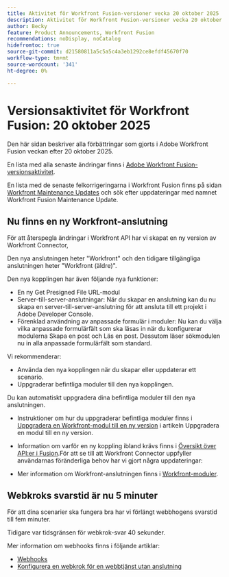 ```yaml
---
title: Aktivitet för Workfront Fusion-versioner vecka 20 oktober 2025
description: Aktivitet för Workfront Fusion-versioner vecka 20 oktober 2025
author: Becky
feature: Product Announcements, Workfront Fusion
recommendations: noDisplay, noCatalog
hidefromtoc: true
source-git-commit: d21580811a5c5a5c4a3eb1292ce8efdf45670f70
workflow-type: tm+mt
source-wordcount: '341'
ht-degree: 0%

---
```


# Versionsaktivitet för Workfront Fusion: 20 oktober 2025

Den här sidan beskriver alla förbättringar som gjorts i Adobe Workfront Fusion veckan efter 20 oktober 2025.

En lista med alla senaste ändringar finns i [Adobe Workfront Fusion-versionsaktivitet](/help/workfront-fusion/fusion-product-releases/fusion-release-activity.md).

En lista med de senaste felkorrigeringarna i Workfront Fusion finns på sidan [Workfront Maintenance Updates](https://experienceleague.adobe.com/sv/docs/workfront-known-issues/releases/current-updates) och sök efter uppdateringar med namnet Workfront Fusion Maintenance Update.


## Nu finns en ny Workfront-anslutning

För att återspegla ändringar i Workfront API har vi skapat en ny version av Workfront Connector,

Den nya anslutningen heter &quot;Workfront&quot; och den tidigare tillgängliga anslutningen heter &quot;Workfront (äldre)&quot;.

Den nya kopplingen har även följande nya funktioner:

* En ny Get Presigned File URL-modul
* Server-till-server-anslutningar: När du skapar en anslutning kan du nu skapa en server-till-server-anslutning för att ansluta till ett projekt i Adobe Developer Console.
* Förenklad användning av anpassade formulär i moduler: Nu kan du välja vilka anpassade formulärfält som ska läsas in när du konfigurerar modulerna Skapa en post och Läs en post. Dessutom läser sökmodulen nu in alla anpassade formulärfält som standard.

Vi rekommenderar:

* Använda den nya kopplingen när du skapar eller uppdaterar ett scenario.
* Uppgraderar befintliga moduler till den nya kopplingen.

Du kan automatiskt uppgradera dina befintliga moduler till den nya anslutningen.

* Instruktioner om hur du uppgraderar befintliga moduler finns i [Uppgradera en Workfront-modul till en ny version](/help/workfront-fusion/manage-scenarios/update-module-to-new-version.md) i artikeln Uppgradera en modul till en ny version.

* Information om varför en ny koppling ibland krävs finns i [Översikt över API:er i Fusion](/help/workfront-fusion/get-started-with-fusion/understand-fusion/api-overview.md).För att se till att Workfront Connector uppfyller användarnas föränderliga behov har vi gjort några uppdateringar:

* Mer information om Workfront-anslutningen finns i [Workfront-moduler](/help/workfront-fusion/references/apps-and-modules/adobe-connectors/workfront-modules.md).




## Webkroks svarstid är nu 5 minuter

För att dina scenarier ska fungera bra har vi förlängt webbhogens svarstid till fem minuter.

Tidigare var tidsgränsen för webkrok-svar 40 sekunder.

Mer information om webhooks finns i följande artiklar:

* [Webhooks](/help/workfront-fusion/references/apps-and-modules/universal-connectors/webhooks-updated.md)
* [Konfigurera en webkrok för en webbtjänst utan anslutning](/help/workfront-fusion/create-scenarios/add-modules/receive-a-webhook-from-a-web-service.md)



